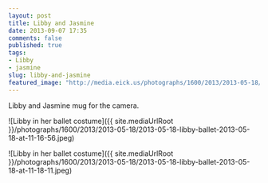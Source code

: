 ```yaml
---
layout: post
title: Libby and Jasmine
date: 2013-09-07 17:35
comments: false
published: true
tags:
- Libby
- jasmine
slug: libby-and-jasmine
featured_image: "http://media.eick.us/photographs/1600/2013/2013-05-18/2013-05-18-libby-ballet-2013-05-18-at-11-16-56.jpeg"
---
```

Libby and Jasmine mug for the camera.

![Libby in her ballet costume]({{ site.mediaUrlRoot }}/photographs/1600/2013/2013-05-18/2013-05-18-libby-ballet-2013-05-18-at-11-16-56.jpeg)

![Libby in her ballet costume]({{ site.mediaUrlRoot }}/photographs/1600/2013/2013-05-18/2013-05-18-libby-ballet-2013-05-18-at-11-18-11.jpeg)
